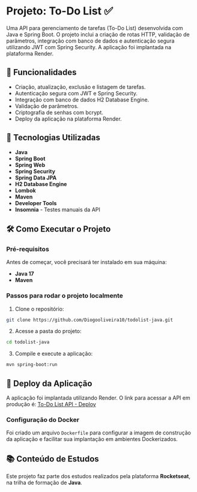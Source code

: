 # Projeto: To-Do List ✅

Uma API para gerenciamento de tarefas (To-Do List) desenvolvida com Java e Spring Boot. O projeto inclui a criação de rotas HTTP, validação de parâmetros, integração com banco de dados e autenticação segura utilizando JWT com Spring Security. A aplicação foi implantada na plataforma Render.

## 📌 Funcionalidades

- Criação, atualização, exclusão e listagem de tarefas.
- Autenticação segura com JWT e Spring Security.
- Integração com banco de dados H2 Database Engine.
- Validação de parâmetros.
- Criptografia de senhas com bcrypt.
- Deploy da aplicação na plataforma Render.

## 🚀 Tecnologias Utilizadas

- **Java**
- **Spring Boot**
- **Spring Web**
- **Spring Security**
- **Spring Data JPA**
- **H2 Database Engine**
- **Lombok**
- **Maven**
- **Developer Tools**
- **Insomnia** - Testes manuais da API

## 🛠️ Como Executar o Projeto

### Pré-requisitos
Antes de começar, você precisará ter instalado em sua máquina:
- **Java 17**
- **Maven**

### Passos para rodar o projeto localmente

1. Clone o repositório:
```sh
git clone https://github.com/Diogooliveira10/todolist-java.git
```
2. Acesse a pasta do projeto:
```sh
cd todolist-java
```
3. Compile e execute a aplicação:
```sh
mvn spring-boot:run
```

## 🚀 Deploy da Aplicação

A aplicação foi implantada utilizando Render. O link para acessar a API em produção é:
[To-Do List API - Deploy](https://todolist-java-hgve.onrender.com)

### Configuração do Docker

Foi criado um arquivo `Dockerfile` para configurar a imagem de construção da aplicação e facilitar sua implantação em ambientes Dockerizados.

## 📚 Conteúdo de Estudos

Este projeto faz parte dos estudos realizados pela plataforma **Rocketseat**, na trilha de formação de **Java**.